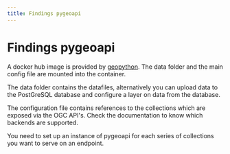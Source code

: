 ```yaml
---
title: Findings pygeoapi
---
```


# Findings pygeoapi

A docker hub image is provided by [geopython](https://hub.docker.com/r/geopython/pygeoapi). The data folder and the main config file are mounted into the container.

The data folder contains the datafiles, alternatively you can upload data to the PostGreSQL database and configure a layer on data from the database.

The configuration file contains references to the collections which are exposed via the OGC API's. Check the documentation to know which backends are supported.

You need to set up an instance of pygeoapi for each series of collections you want to serve on an endpoint.